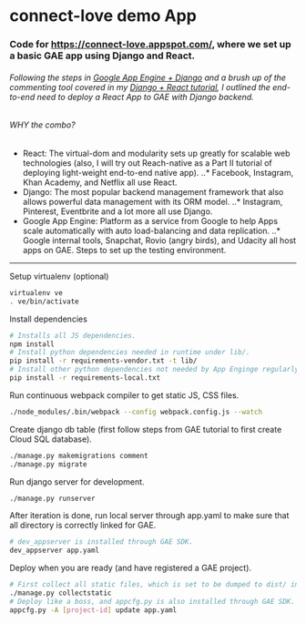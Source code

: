 # connect-love demo App
### Code for https://connect-love.appspot.com/, where we set up a basic GAE app using Django and React.
###### Following the steps in [Google App Engine + Django](https://cloud.google.com/python/django/appengine) and a brush up of the commenting tool covered in my [Django + React tutorial](https://github.com/shunpochang/examples), I outlined the end-to-end need to deploy a React App to GAE with Django backend.
###### WHY the combo?
* React: The virtual-dom and modularity sets up greatly for scalable web technologies (also, I will try out Reach-native as a Part II tutorial of deploying light-weight end-to-end native app).
..* Facebook, Instagram, Khan Academy, and Netflix all use React.
* Django: The most popular backend management framework that also allows powerful data management with its ORM model.
..* Instagram, Pinterest, Eventbrite and a lot more all use Django.
* Google App Engine: Platform as a service from Google to help Apps scale automatically with auto load-balancing and data replication.
..* Google internal tools, Snapchat, Rovio (angry birds), and Udacity all host apps on GAE.
Steps to set up the testing environment.
---
Setup virtualenv (optional)
```bash
virtualenv ve
. ve/bin/activate
```

Install dependencies
```bash
# Installs all JS dependencies.
npm install
# Install python dependencies needed in runtime under lib/.
pip install -r requirements-vendor.txt -t lib/
# Install other python dependencies not needed by App Enginge regularly.
pip install -r requirements-local.txt
```

Run continuous webpack compiler to get static JS, CSS files.
```bash
./node_modules/.bin/webpack --config webpack.config.js --watch
```

Create django db table (first follow steps from GAE tutorial to first create Cloud SQL database).
```bash
./manage.py makemigrations comment
./manage.py migrate
```

Run django server for development.
```bash
./manage.py runserver
```

After iteration is done, run local server through app.yaml to make sure that all directory is correctly linked for GAE.
```bash
# dev_appserver is installed through GAE SDK.
dev_appserver app.yaml
```

Deploy when you are ready (and have registered a GAE project).
```bash
# First collect all static files, which is set to be dumped to dist/ in settings.py
./manage.py collectstatic
# Deploy like a boss, and appcfg.py is also installed through GAE SDK.
appcfg.py -A [project-id] update app.yaml
```
